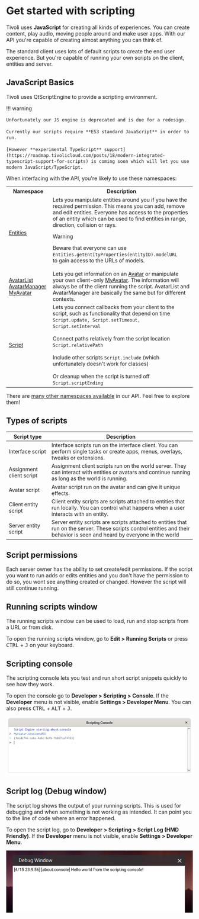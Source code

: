 # Get started with scripting

Tivoli uses **JavaScript** for creating all kinds of experiences. You can create content, play audio, moving people around and make user apps. With our API you're capable of creating almost anything you can think of.

The standard client uses lots of default scripts to create the end user experience. But you're capable of running your own scripts on the client, entities and server.

## JavaScript Basics

Tivoli uses QtScriptEngine to provide a scripting environment.

!!! warning

    Unfortunately our JS engine is deprecated and is due for a redesign.

    Currently our scripts require **ES3 standard JavaScript** in order to run.

    [However **experimental TypeScript** support](https://roadmap.tivolicloud.com/posts/18/modern-integrated-typescript-support-for-scripts) is coming soon which will let you use modern JavaScript/TypeScript.

When interfacing with the API, you're likely to use these namespaces:

<table>
    <tr>
        <th>Namespace</th>
        <th>Description</th>
    </tr>
    <tr>
        <td>
            <a href="https://apidocs.tivolicloud.com/Entities.html" target="_blank">Entities</a>
        </td>
        <td>
            Lets you manipulate entities around you if you have the required permission. This means you can add, remove and edit entities. Everyone has access to the properties of an entity which can be used to find entities in range, direction, collision or rays.
            <div class="md-typeset admonition warning">
                <p class="admonition-title">Warning</p>
                <p>
                    Beware that everyone can use
                    <br>
                    <code>Entities.getEntityProperties(entityID).modelURL</code>
                    <br>
                    to gain access to the URLs of models.
                </p>
            </div>
        </td>
    </tr>
    <tr>
        <td>
            <a href="https://apidocs.tivolicloud.com/AvatarList.html" target="_blank">AvatarList</a>
            <a href="https://apidocs.tivolicloud.com/AvatarManager.html" target="_blank">AvatarManager</a>
            <a href="https://apidocs.tivolicloud.com/MyAvatar.html" target="_blank">MyAvatar</a>
        </td>
        <td>
            Lets you get information on an <a href="https://apidocs.tivolicloud.com/Avatar.html" target="_blank">Avatar</a> or manipulate your own client-only <a href="https://apidocs.tivolicloud.com/MyAvatar.html" target="_blank">MyAvatar</a>. The information will always be of the client running the script. AvatarList and AvatarManager are basically the same but for different contexts.
        </td>
    </tr>
    <tr>
        <td>
            <a href="https://apidocs.tivolicloud.com/Script.html" target="_blank">Script</a>
        </td>
        <td>
            Lets you connect callbacks from your client to the script, such as functionality that depend on time <code>Script.update, Script.setTimeout, Script.setInterval</code>
            <br><br>
            Connect paths relatively from the script location <code>Script.relativePath</code>
            <br><br>
            Include other scripts <code>Script.include</code> (which unfortunately doesn't work for classes)
            <br><br>
            Or cleanup when the script is turned off <code>Script.scriptEnding</code>
        </td>
    </tr>
</table>

There are [many other namespaces available](https://apidocs.tivolicloud.com) in our API. Feel free to explore them!

## Types of scripts

| Script type              | Description                                                                                                                                                                 |
| ------------------------ | --------------------------------------------------------------------------------------------------------------------------------------------------------------------------- |
| Interface script         | Interface scripts run on the interface client. You can perform single tasks or create apps, menus, overlays, tweaks or extensions.                                          |
| Assignment client script | Assignment client scripts run on the world server. They can interact with entities or avatars and continue running as long as the world is running.                         |
| Avatar script            | Avatar script run on the avatar and can give it unique effects.                                                                                                             |
| Client entity script     | Client entity scripts are scripts attached to entities that run locally. You can control what happens when a user interacts with an entity.                                 |
| Server entity script     | Server entity scripts are scripts attached to entities that run on the server. These scripts control entities and their behavior is seen and heard by everyone in the world |

## Script permissions

Each server owner has the ability to set create/edit permissions. If the script you want to run adds or edits entities and you don't have the permission to do so, you wont see anything created or changed. However the script will still continue running.

## Running scripts window

The running scripts window can be used to load, run and stop scripts from a URL or from disk.

To open the running scripts window, go to **Edit > Running Scripts** or press <kbd>CTRL</kbd> + <kbd>J</kbd> on your keyboard.

## Scripting console

The scripting console lets you test and run short script snippets quickly to see how they work.

To open the console go to **Developer > Scripting > Console**. If the **Developer** menu is not visible, enable **Settings > Developer Menu**. You can also press <kbd>CTRL</kbd> + <kbd>ALT</kbd> + <kbd>J</kbd>.

![Scripting console](scripting-console.png)

## Script log (Debug window)

The script log shows the output of your running scripts. This is used for debugging and when something is not working as intended. It can point you to the line of code where an error happened.

To open the script log, go to **Developer > Scripting > Script Log (HMD Friendly)**. If the **Developer** menu is not visible, enable **Settings > Developer Menu**.

![Script log](script-log.png)

